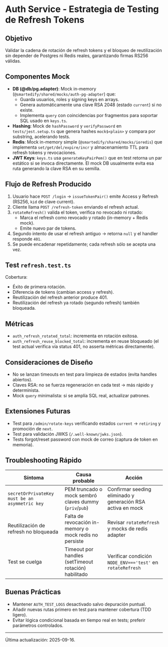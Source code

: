 # Auth Service - Estrategia de Testing de Refresh Tokens

## Objetivo
Validar la cadena de rotación de refresh tokens y el bloqueo de reutilización sin depender de Postgres ni Redis reales, garantizando firmas RS256 válidas.

## Componentes Mock
- **DB (@db/pg.adapter)**: Mock in-memory (`@smartedify/shared/mocks/auth-pg-adapter`) que:
  - Guarda usuarios, roles y signing keys en arrays.
  - Genera automáticamente una clave RSA 2048 (estado `current`) si no existe.
  - Implementa `query` con coincidencias por fragmentos para soportar SQL usado en `keys.ts`.
- **Hashing**: Mock de `hashPassword` y `verifyPassword` en `tests/jest.setup.ts` que genera hashes `mock$<plain>` y compara por substring, acelerando tests.
- **Redis**: Mock in-memory simple (`@smartedify/shared/mocks/ioredis`) que implementa `set/get/del/expire/incr` y almacenamiento TTL para refresh tokens y revocaciones.
- **JWT Keys**: `keys.ts` usa `generateKeyPairPem()` que en test retorna un par estático si se invoca directamente. El mock DB usualmente evita esa ruta generando la clave RSA en su semilla.

## Flujo de Refresh Producido
1. Usuario hace `POST /login` -> `issueTokenPair()` emite Access y Refresh (RS256, `kid` de clave current).
2. Cliente llama `POST /refresh-token` enviando el refresh actual.
3. `rotateRefresh()` valida el token, verifica no revocado ni rotado:
   - Marca el refresh como revocado y rotado (in-memory + Redis mock).
   - Emite nuevo par de tokens.
4. Segundo intento de usar el refresh antiguo -> retorna `null` y el handler responde `401`.
5. Se puede encadenar repetidamente; cada refresh sólo se acepta una vez.

## Test `refresh.test.ts`
Cobertura:
- Éxito de primera rotación.
- Diferencia de tokens (cambian access y refresh).
- Reutilización del refresh anterior produce 401.
- Reutilización del refresh ya rotado (segundo refresh) también bloqueada.

## Métricas
- `auth_refresh_rotated_total`: incrementa en rotación exitosa.
- `auth_refresh_reuse_blocked_total`: incrementa en reuse bloqueado (el test actual verifica vía status 401, no asserta métricas directamente).

## Consideraciones de Diseño
- No se lanzan timeouts en test para limpieza de estados (evita handles abiertos).
- Claves RSA: no se fuerza regeneración en cada test -> más rápido y determinista.
- Mock `query` minimalista: si se amplía SQL real, actualizar patrones.

## Extensiones Futuras
- Test para `/admin/rotate-keys` verificando estados `current` -> `retiring` y promoción de `next`.
- Test para validación JWKS (`/.well-known/jwks.json`).
- Tests forgot/reset password con mock de correo (captura de token en memoria).

## Troubleshooting Rápido
| Síntoma | Causa probable | Acción |
|--------|----------------|--------|
| `secretOrPrivateKey must be an asymmetric key` | PEM truncado o mock sembró claves dummy (`priv`/`pub`) | Confirmar seeding eliminado y generación RSA activa en mock |
| Reutilización de refresh no bloqueada | Falta de revocación in-memory o mock redis no persiste | Revisar `rotateRefresh` y mocks de redis adapter |
| Test se cuelga | Timeout por handles (setTimeout rotación) habilitado | Verificar condición `NODE_ENV==='test'` en `rotateRefresh` |

## Buenas Prácticas
- Mantener `AUTH_TEST_LOGS` desactivado salvo depuración puntual.
- Añadir nuevas rutas primero en test para mantener cobertura (TDD ligero).
- Evitar lógica condicional basada en tiempo real en tests; preferir parámetros controlados.

---
Última actualización: 2025-09-16.

